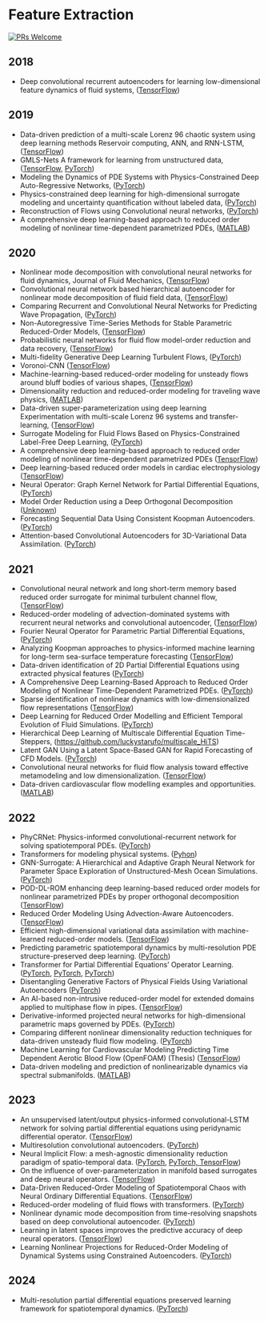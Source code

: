 # Feature Extraction

[![PRs Welcome](https://img.shields.io/badge/PRs-welcome-brightgreen.svg?style=flat-square)](http://makeapullrequest.com)


## 2018
* Deep convolutional recurrent autoencoders for learning low-dimensional feature dynamics of fluid systems, ([TensorFlow](https://github.com/panchgonzalez/nmor))


## 2019
* Data-driven prediction of a multi-scale Lorenz 96 chaotic system using deep learning methods Reservoir computing, ANN, and RNN-LSTM, ([TensorFlow](https://github.com/ashesh6810/RCESN_spatio_temporal))
* GMLS-Nets A framework for learning from unstructured data, ([TensorFlow](https://github.com/rgp62/gmls-nets), [PyTorch](https://github.com/atzberg/gmls-nets))
* Modeling the Dynamics of PDE Systems with Physics-Constrained Deep Auto-Regressive Networks, ([PyTorch](https://github.com/cics-nd/ar-pde-cnn))
* Physics-constrained deep learning for high-dimensional surrogate modeling and uncertainty quantification without labeled data, ([PyTorch](https://github.com/cics-nd/pde-surrogate))
* Reconstruction of Flows using Convolutional neural networks, ([PyTorch](https://github.com/harsha070/Reconstruction-of-Flows))
* A comprehensive deep learning-based approach to reduced order modeling of nonlinear time-dependent parametrized PDEs, ([MATLAB](https://github.com/StefanoPagani/LocalROM))


## 2020
* Nonlinear mode decomposition with convolutional neural networks for fluid dynamics, Journal of Fluid Mechanics, ([TensorFlow](http://kflab.jp/en/index.php?18H03758))
* Convolutional neural network based hierarchical autoencoder for nonlinear mode decomposition of fluid field data, ([TensorFlow](http://kflab.jp/en/index.php?18H03758))
* Comparing Recurrent and Convolutional Neural Networks for Predicting Wave Propagation, ([PyTorch](https://github.com/stathius/wave_propagation))
* Non-Autoregressive Time-Series Methods for Stable Parametric Reduced-Order Models, ([TensorFlow](https://github.com/rmjcs2020/NATSurrogates))
* Probabilistic neural networks for fluid flow model-order reduction and data recovery, ([TensorFlow](https://github.com/Romit-Maulik/Probabilistic_ML_Fluids))
* Multi-fidelity Generative Deep Learning Turbulent Flows, ([PyTorch](https://github.com/zabaras/deep-turbulence))
* Voronoi-CNN ([TensorFlow](https://github.com/kfukami/Voronoi-CNN))
* Machine-learning-based reduced-order modeling for unsteady flows around bluff bodies of various shapes, ([TensorFlow](https://github.com/kazutotess/ML-ROM_Various_Shapes))
* Dimensionality reduction and reduced-order modeling for traveling wave physics, ([MATLAB](https://github.com/mendible/wave_decomposition))
* Data-driven super-parameterization using deep learning Experimentation with multi-scale Lorenz 96 systems and transfer-learning, ([TensorFlow](https://github.com/ashesh6810/Data-driven-super-parametrization-with-deep-learning))
* Surrogate Modeling for Fluid Flows Based on Physics-Constrained Label-Free Deep Learning, ([PyTorch](https://github.com/Jianxun-Wang/LabelFree-DNN-Surrogate))
* A comprehensive deep learning-based approach to reduced order modeling of nonlinear time-dependent parametrized PDEs ([TensorFlow](https://github.com/stefaniafresca/DL-ROM-Meth))
* Deep learning-based reduced order models in cardiac electrophysiology ([TensorFlow](https://github.com/stefaniafresca/DL-ROM))
* Neural Operator: Graph Kernel Network for Partial Differential Equations, ([PyTorch](https://github.com/zongyi-li/graph-pde))
* Model Order Reduction using a Deep Orthogonal Decomposition ([Unknown](https://github.com/danieljtait/mordod))
* Forecasting Sequential Data Using Consistent Koopman Autoencoders. ([PyTorch](https://github.com/erichson/koopmanAE))
* Attention-based Convolutional Autoencoders for 3D-Variational Data Assimilation. ([PyTorch](https://github.com/julianmack/Data_Assimilation))


## 2021
* Convolutional neural network and long short-term memory based reduced order surrogate for minimal turbulent channel flow, ([TensorFlow](https://github.com/taichimoja/ML-ROM_turbulent_flow))
* Reduced-order modeling of advection-dominated systems with recurrent neural networks and convolutional autoencoder, ([TensorFlow](https://github.com/Romit-Maulik/CAE_LSTM_ROMS))
* Fourier Neural Operator for Parametric Partial Differential Equations, ([PyTorch](https://github.com/zongyi-li/fourier_neural_operator))
* Analyzing Koopman approaches to physics-informed machine learning for long-term sea-surface temperature forecasting ([TensorFlow](https://github.com/JRice15/physics-informed-autoencoders))
* Data-driven identification of 2D Partial Differential Equations using extracted physical features ([PyTorch](https://github.com/BaratiLab/PDE-Identification-Features))
* A Comprehensive Deep Learning-Based Approach to Reduced Order Modeling of Nonlinear Time-Dependent Parametrized PDEs. ([PyTorch](https://github.com/stefaniafresca/DL-ROM-Meth))
* Sparse identification of nonlinear dynamics with low-dimensionalized flow representations ([TensorFlow](https://github.com/kfukami/CNN-SINDy-MLROM))
* Deep Learning for Reduced Order Modelling and Efficient Temporal Evolution of Fluid Simulations. ([PyTorch](https://github.com/pranshupant/DL-ROM))
* Hierarchical Deep Learning of Multiscale Differential Equation Time-Steppers, (https://github.com/luckystarufo/multiscale_HiTS)
* Latent GAN Using a Latent Space-Based GAN for Rapid Forecasting of CFD Models. ([PyTorch](https://github.com/DL-WG/LatentGAN))
* Convolutional neural networks for fluid flow analysis toward effective metamodeling and low dimensionalization. ([TensorFlow](https://github.com/Masaki-Morimoto/CNN-MLP_and_CNN-AE-network-structure-with-supplemental-scalar-inputs))
* Data-driven cardiovascular flow modelling examples and opportunities. ([MATLAB](https://github.com/amir-cardiolab/cardio-data-driven))

## 2022
* PhyCRNet: Physics-informed convolutional-recurrent network for solving spatiotemporal PDEs. ([PyTorch](https://github.com/paulpuren/PhyCRNet))
* Transformers for modeling physical systems. ([Pyhon](https://github.com/zabaras/transformer-physx))
* GNN-Surrogate: A Hierarchical and Adaptive Graph Neural Network for Parameter Space Exploration of Unstructured-Mesh Ocean Simulations. ([PyTorch](https://github.com/trainsn/GNN-Surrogate))
* POD-DL-ROM enhancing deep learning-based reduced order models for nonlinear parametrized PDEs by proper orthogonal decomposition ([TensorFlow](https://github.com/stefaniafresca/POD-DL-ROM))
* Reduced Order Modeling Using Advection-Aware Autoencoders. ([TensorFlow](https://github.com/erdc/aa_autoencoder_mca))
* Efficient high-dimensional variational data assimilation with machine-learned reduced-order models. ([TensorFlow](https://github.com/AIEADA/LSTM_Var_Prototype))
* Predicting parametric spatiotemporal dynamics by multi-resolution PDE structure-preserved deep learning. ([PyTorch](https://github.com/Jianxun-Wang/PPNN))
* Transformer for Partial Differential Equations’ Operator Learning. ([PyTorch](https://github.com/zongyi-li/fourier_neural_operator), [PyTorch](https://github.com/gaurav71531/mwt-operator), [PyTorch](https://github.com/scaomath/galerkin-transformer))
* Disentangling Generative Factors of Physical Fields Using Variational Autoencoders ([PyTorch](https://github.com/christian-jacobsen/Disentangling-Physical-Fields))
* An AI-based non-intrusive reduced-order model for extended domains applied to multiphase flow in pipes. ([TensorFlow](https://github.com/acse-zrw20/DD-GAN-AE))
* Derivative-informed projected neural networks for high-dimensional parametric maps governed by PDEs. ([PyTorch](https://github.com/hippylib/hippyflow))
* Comparing different nonlinear dimensionality reduction techniques for data-driven unsteady fluid flow modeling. ([PyTorch](https://github.com/amir-cardiolab/Nonlinear-dimensionality-reduction))
* Machine Learning for Cardiovascular Modeling Predicting Time Dependent Aerotic Blood Flow (OpenFOAM) (Thesis) ([TensorFlow](https://github.com/SylleH/Thesis))
* Data-driven modeling and prediction of nonlinearizable dynamics via spectral submanifolds. ([MATLAB](https://github.com/haller-group/SSMLearn))


## 2023
* An unsupervised latent/output physics-informed convolutional-LSTM network for solving partial differential equations using peridynamic differential operator. ([TensorFlow](https://github.com/ehsanhaghighat/PI-rCNN))
* Multiresolution convolutional autoencoders. ([PyTorch](https://github.com/luckystarufo/MrCAE))
* Neural Implicit Flow: a mesh-agnostic dimensionality reduction paradigm of spatio-temporal data. ([PyTorch](https://github.com/pswpswpsw/paper-nif), [PyTorch, TensorFlow](https://github.com/pswpswpsw/nif))
* On the influence of over-parameterization in manifold based surrogates and deep neural operators. ([TensorFlow](https://github.com/katiana22/surrogate-overparameterization))
* Data-Driven Reduced-Order Modeling of Spatiotemporal Chaos with Neural Ordinary Differential Equations. ([TensorFlow](https://github.com/alinot5/KSE_ROM_NODE))
* Reduced-order modeling of fluid flows with transformers. ([PyTorch](https://github.com/BaratiLab/ROMER))
* Nonlinear dynamic mode decomposition from time-resolving snapshots based on deep convolutional autoencoder. ([PyTorch](https://github.com/qu-jiagang/Nonlinear_DMD))
* Learning in latent spaces improves the predictive accuracy of deep neural operators. ([TensorFlow](https://github.com/katiana22/latent-deeponet))
* Learning Nonlinear Projections for Reduced-Order Modeling of Dynamical Systems using Constrained Autoencoders. ([PyTorch](https://github.com/grmacchio/romnet_chaos2023))

## 2024
* Multi-resolution partial differential equations preserved learning framework for spatiotemporal dynamics. ([PyTorch](https://github.com/jx-wang-s-group/ppnn))